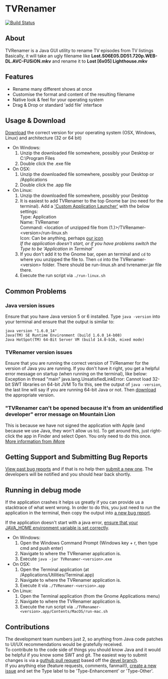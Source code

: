 # TVRenamer
[![Build Status](https://travis-ci.org/tvrenamer/tvrenamer.png)](https://travis-ci.org/tvrenamer/tvrenamer)

## About
TVRenamer is a Java GUI utility to rename TV episodes from TV listings  
Basically, it will take an ugly filename like **Lost.S06E05.DD51.720p.WEB-DL.AVC-FUSiON.mkv** and rename it to **Lost [6x05] Lighthouse.mkv**

## Features
 * Rename many different shows at once
 * Customise the format and content of the resulting filename
 * Native look & feel for your operating system
 * Drag & Drop or standard 'add file' interface

## Usage & Download
[Download](http://tvrenamer.github.com) the correct version for your operating system (OSX, Windows, Linux) and architecture (32 or 64 bit)

  * On Windows:
    1. Unzip the downloaded file somewhere, possibly your Desktop or C:\Program Files
    1. Double click the .exe file
  * On OSX:
    1. Unzip the downloaded file somewhere, possibly your Desktop or /Applications
    1. Double click the .app file
  * On Linux:
    1. Unzip the downloaded file somewhere, possibly your Desktop
    1. It is easiest to add TVRenamer to the top Gnome bar (no need for the terminal).  Add a ['Custom Application Launcher'](http://library.gnome.org/users/user-guide/2.32/gospanel-34.html.en) with the below settings:  
    Type: Application  
    Name: TVRenamer  
    Command: <location of unzipped file from (1.)>/TVRenamer-&lt;version&gt;/run-linux.sh  
    Icon: Can be anything, perhaps [our icon](http://github.com/tvrenamer/tvrenamer/raw/master/res/icons/tvrenamer.png)  
    *If the application doesn't start, or if you have problems switch the Type to be 'Application in Terminal'*
    1. If you don't add it to the Gnome bar, open an terminal and `cd` to where you unzipped the file to.  Then `cd` into the TVRenamer-&lt;version&gt; folder.  There should be run-linux.sh and tvrenamer.jar file there.
    1. Execute the run script via `./run-linux.sh`
    
## Common Problems
### Java version issues
Ensure that you have Java version 5 or 6 installed.  Type `java -version` into your terminal and ensure that the output is similar to:

    java version "1.6.0_14"
    Java(TM) SE Runtime Environment (build 1.6.0_14-b08)
    Java HotSpot(TM) 64-Bit Server VM (build 14.0-b16, mixed mode)

### TVRenamer version issues
 Ensure that you are running the correct version of TVRenamer for the version of Java you are running.  If you don't have it right, you get a helpful error message on startup (when running on the terminal), like below:  
        Exception in thread "main" java.lang.UnsatisfiedLinkError: Cannot load 32-bit SWT libraries on 64-bit JVM
To fix this, see the output of `java -version`, the last line will say if you are running 64-bit Java or not.  Then [download](http://code.google.com/p/tv-renamer/downloads/list) the appropriate version.

### "TVRenamer can't be opened because it's from an unidentified developer" error message on Mountain Lion
This is because we have not signed the application with Apple (and because we use Java, they won't allow us to). To get around this, just right-click the app in Finder and select Open. You only need to do this once.  
[More information from iMore](http://www.imore.com/how-open-apps-unidentified-developer-os-x-mountain-lion)

## Getting Support and Submitting Bug Reports
[View past bug reports](http://code.google.com/p/tv-renamer/issues/list?can=1&q=&colspec=ID+Type+Status+Priority+Milestone+Owner+Summary&cells=tiles) and if that is no help then [submit a new one](http://code.google.com/p/tv-renamer/issues/entry).  The developers will be notified and you should hear back shortly.

## Running in debug mode
If the application crashes it helps us greatly if you can provide us a stacktrace of what went wrong.  In order to do this, you just need to run the application in the terminal, then copy the output into [a new bug report](http://code.google.com/p/tv-renamer/issues/entry).

If the application doesn't start with a java error, [ensure that your JAVA_HOME environment variable is set correctly](http://www.oracle.com/technology/sample_code/tech/java/sqlj_jdbc/files/9i_jdbc/EnvSetup.html).

  * On Windows:
    1. Open the Windows Command Prompt (Windows key + r, then type cmd and push enter)
    1. Navigate to where the TVRenamer application is.
    1. Execute `java -jar TVRenamer-<version>.exe`
  * On OSX:
    1. Open the Terminal application (at /Applications/Utilities/Terminal.app)
    1. Navigate to where the TVRenamer application is.
    1. Execute it via `./TVRenamer-<version>.app`
  * On Linux:
    1. Open the Terminal application (from the Gnome Applications menu)
    1. Navigate to where the TVRenamer application is.
    1. Execute the run script via `./TVRenamer-<version>.app/Contents/MacOS/run-mac.sh`

## Contributions
The development team numbers just 2, so anything from Java code patches to UI/UX recommendations would be gratefully received.  
To contribute to the code side of things you should know Java and it would be helpful if you know some SWT and git.  The easiest way to submit changes is via a [guthub pull request](http://help.github.com/forking/) based off the [devel branch](http://github.com/tvrenamer/tvrenamer/tree/devel).  
If you anything else (feature requests, comments, fanmail!), [create a new issue](http://code.google.com/p/tv-renamer/issues/entry) and set the Type label to be 'Type-Enhancement' or 'Type-Other'.
